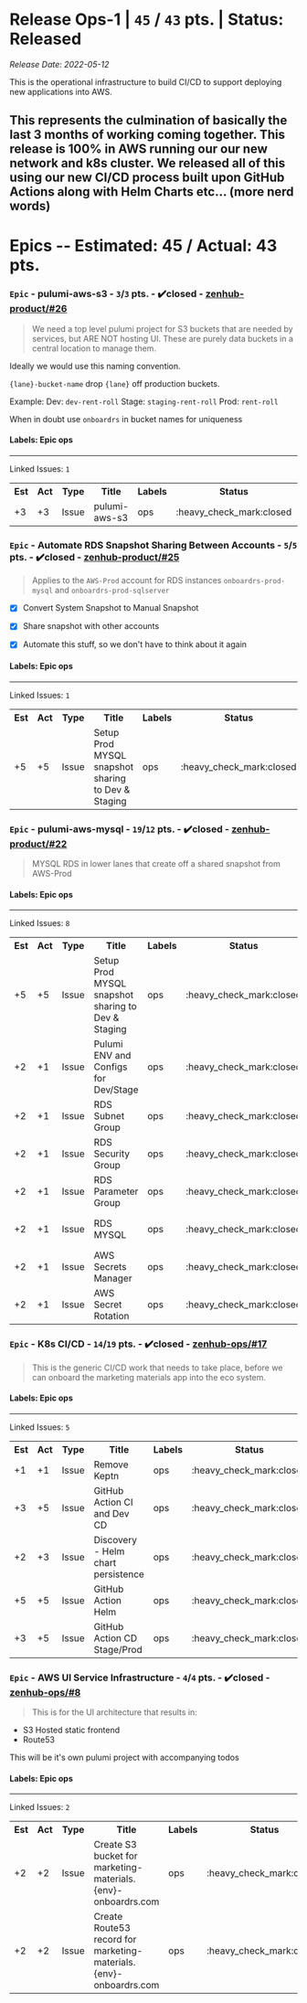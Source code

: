 # Release Ops-1 | `45` / `43` pts. | Status: Released
_Release Date: 2022-05-12_
 <p> This is the operational infrastructure to build CI/CD to support deploying new applications into AWS.

This represents the culmination of basically the last 3 months of working coming together. This release is 100% in AWS running our our new network and k8s cluster. We released all of this using our new CI/CD process built upon GitHub Actions along with Helm Charts etc... (more nerd words) </p>
---
# Epics -- Estimated: 45 / Actual: 43 pts.
### `Epic` - pulumi-aws-s3 - `3`/`3` pts. - :heavy_check_mark:closed - [zenhub-product/#26](https://github.com/OnboardRS/zenhub-product/issues/26)
 > We need a top level pulumi project for S3 buckets that are needed by services, but ARE NOT hosting UI.
These are purely data buckets in a central location to manage them.

Ideally we would use this naming convention.


`{lane}-bucket-name` drop `{lane}` off production buckets.

Example:
Dev: `dev-rent-roll`
Stage: `staging-rent-roll`
Prod: `rent-roll`

When in doubt use `onboardrs` in bucket names for uniqueness

#### Labels: Epic ops 
---
Linked Issues: `1`
<p>
<table>
<tr><th>Est</th><th>Act</th><th>Type</th><th>Title</th><th>Labels</th><th>Status</th><th>Link</th></tr>
<tr><td>+3</td><td>+3</td><td>Issue</td><td>pulumi-aws-s3</td><td>ops </td><td>:heavy_check_mark:closed</td><td><a href="https://github.com/OnboardRS/zenhub-ops/issues/23">zenhub-ops/#23</a></td> </tr>
</table>
</p>


### `Epic` - Automate RDS Snapshot Sharing Between Accounts - `5`/`5` pts. - :heavy_check_mark:closed - [zenhub-product/#25](https://github.com/OnboardRS/zenhub-product/issues/25)
 > Applies to the `AWS-Prod` account for RDS instances `onboardrs-prod-mysql` and `onboardrs-prod-sqlserver`

- [x] Convert System Snapshot to Manual Snapshot
- [x] Share snapshot with other accounts
- [x] Automate this stuff, so we don't have to think about it again


#### Labels: Epic ops 
---
Linked Issues: `1`
<p>
<table>
<tr><th>Est</th><th>Act</th><th>Type</th><th>Title</th><th>Labels</th><th>Status</th><th>Link</th></tr>
<tr><td>+5</td><td>+5</td><td>Issue</td><td>Setup Prod MYSQL snapshot sharing to Dev & Staging</td><td>ops </td><td>:heavy_check_mark:closed</td><td><a href="https://github.com/OnboardRS/pulumi-aws-mysql/issues/1">pulumi-aws-mysql/#1</a></td> </tr>
</table>
</p>


### `Epic` - pulumi-aws-mysql - `19`/`12` pts. - :heavy_check_mark:closed - [zenhub-product/#22](https://github.com/OnboardRS/zenhub-product/issues/22)
 > MYSQL RDS in lower lanes that create off a shared snapshot from AWS-Prod

#### Labels: Epic ops 
---
Linked Issues: `8`
<p>
<table>
<tr><th>Est</th><th>Act</th><th>Type</th><th>Title</th><th>Labels</th><th>Status</th><th>Link</th></tr>
<tr><td>+5</td><td>+5</td><td>Issue</td><td>Setup Prod MYSQL snapshot sharing to Dev & Staging</td><td>ops </td><td>:heavy_check_mark:closed</td><td><a href="https://github.com/OnboardRS/pulumi-aws-mysql/issues/1">pulumi-aws-mysql/#1</a></td> </tr>
<tr><td>+2</td><td>+1</td><td>Issue</td><td>Pulumi ENV and Configs for Dev/Stage</td><td>ops </td><td>:heavy_check_mark:closed</td><td><a href="https://github.com/OnboardRS/pulumi-aws-mysql/issues/2">pulumi-aws-mysql/#2</a></td> </tr>
<tr><td>+2</td><td>+1</td><td>Issue</td><td>RDS Subnet Group</td><td>ops </td><td>:heavy_check_mark:closed</td><td><a href="https://github.com/OnboardRS/pulumi-aws-mysql/issues/3">pulumi-aws-mysql/#3</a></td> </tr>
<tr><td>+2</td><td>+1</td><td>Issue</td><td>RDS Security Group</td><td>ops </td><td>:heavy_check_mark:closed</td><td><a href="https://github.com/OnboardRS/pulumi-aws-mysql/issues/4">pulumi-aws-mysql/#4</a></td> </tr>
<tr><td>+2</td><td>+1</td><td>Issue</td><td>RDS Parameter Group</td><td>ops </td><td>:heavy_check_mark:closed</td><td><a href="https://github.com/OnboardRS/pulumi-aws-mysql/issues/5">pulumi-aws-mysql/#5</a></td> </tr>
<tr><td>+2</td><td>+1</td><td>Issue</td><td>RDS MYSQL</td><td>ops </td><td>:heavy_check_mark:closed</td><td><a href="https://github.com/OnboardRS/pulumi-aws-mysql/issues/6">pulumi-aws-mysql/#6</a></td> </tr>
<tr><td>+2</td><td>+1</td><td>Issue</td><td>AWS Secrets Manager</td><td>ops </td><td>:heavy_check_mark:closed</td><td><a href="https://github.com/OnboardRS/pulumi-aws-mysql/issues/7">pulumi-aws-mysql/#7</a></td> </tr>
<tr><td>+2</td><td>+1</td><td>Issue</td><td>AWS Secret Rotation</td><td>ops </td><td>:heavy_check_mark:closed</td><td><a href="https://github.com/OnboardRS/pulumi-aws-mysql/issues/8">pulumi-aws-mysql/#8</a></td> </tr>
</table>
</p>


### `Epic` - K8s CI/CD - `14`/`19` pts. - :heavy_check_mark:closed - [zenhub-ops/#17](https://github.com/OnboardRS/zenhub-ops/issues/17)
 > This is the generic CI/CD work that needs to take place, before we can onboard the marketing materials app into the eco system.

#### Labels: Epic ops 
---
Linked Issues: `5`
<p>
<table>
<tr><th>Est</th><th>Act</th><th>Type</th><th>Title</th><th>Labels</th><th>Status</th><th>Link</th></tr>
<tr><td>+1</td><td>+1</td><td>Issue</td><td>Remove Keptn</td><td>ops </td><td>:heavy_check_mark:closed</td><td><a href="https://github.com/OnboardRS/zenhub-ops/issues/10">zenhub-ops/#10</a></td> </tr>
<tr><td>+3</td><td>+5</td><td>Issue</td><td>GitHub Action CI and Dev CD</td><td>ops </td><td>:heavy_check_mark:closed</td><td><a href="https://github.com/OnboardRS/zenhub-ops/issues/11">zenhub-ops/#11</a></td> </tr>
<tr><td>+2</td><td>+3</td><td>Issue</td><td>Discovery - Helm chart persistence</td><td>ops </td><td>:heavy_check_mark:closed</td><td><a href="https://github.com/OnboardRS/zenhub-ops/issues/12">zenhub-ops/#12</a></td> </tr>
<tr><td>+5</td><td>+5</td><td>Issue</td><td>GitHub Action Helm</td><td>ops </td><td>:heavy_check_mark:closed</td><td><a href="https://github.com/OnboardRS/zenhub-ops/issues/13">zenhub-ops/#13</a></td> </tr>
<tr><td>+3</td><td>+5</td><td>Issue</td><td>GitHub Action CD Stage/Prod</td><td>ops </td><td>:heavy_check_mark:closed</td><td><a href="https://github.com/OnboardRS/zenhub-ops/issues/14">zenhub-ops/#14</a></td> </tr>
</table>
</p>


### `Epic` - AWS UI Service Infrastructure - `4`/`4` pts. - :heavy_check_mark:closed - [zenhub-ops/#8](https://github.com/OnboardRS/zenhub-ops/issues/8)
 > This is for the UI architecture that results in:

- S3 Hosted static frontend
- Route53

This will be it's own pulumi project with accompanying todos

#### Labels: Epic ops 
---
Linked Issues: `2`
<p>
<table>
<tr><th>Est</th><th>Act</th><th>Type</th><th>Title</th><th>Labels</th><th>Status</th><th>Link</th></tr>
<tr><td>+2</td><td>+2</td><td>Issue</td><td>Create S3 bucket for marketing-materials.{env}-onboardrs.com</td><td>ops </td><td>:heavy_check_mark:closed</td><td><a href="https://github.com/OnboardRS/pulumi-aws-static-ui-services/issues/1">pulumi-aws-static-ui-services/#1</a></td> </tr>
<tr><td>+2</td><td>+2</td><td>Issue</td><td>Create Route53 record for marketing-materials.{env}-onboardrs.com</td><td>ops </td><td>:heavy_check_mark:closed</td><td><a href="https://github.com/OnboardRS/pulumi-aws-static-ui-services/issues/3">pulumi-aws-static-ui-services/#3</a></td> </tr>
</table>
</p>



